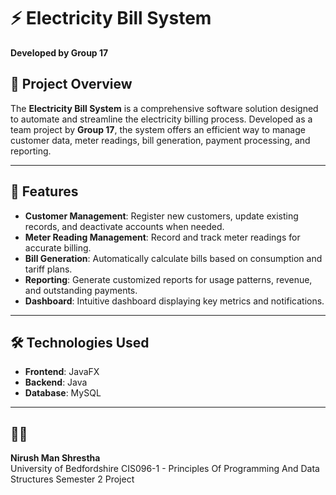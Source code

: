 # ⚡ Electricity Bill System  
**Developed by Group 17**

## 📌 Project Overview

The **Electricity Bill System** is a comprehensive software solution designed to automate and streamline the electricity billing process. Developed as a team project by **Group 17**, the system offers an efficient way to manage customer data, meter readings, bill generation, payment processing, and reporting.

---

## 🚀 Features

- **Customer Management**: Register new customers, update existing records, and deactivate accounts when needed.
- **Meter Reading Management**: Record and track meter readings for accurate billing.
- **Bill Generation**: Automatically calculate bills based on consumption and tariff plans.
- **Reporting**: Generate customized reports for usage patterns, revenue, and outstanding payments.
- **Dashboard**: Intuitive dashboard displaying key metrics and notifications.

---

## 🛠️ Technologies Used

- **Frontend**: JavaFX
- **Backend**: Java
- **Database**: MySQL

---
## 👨‍💻 
**Nirush Man Shrestha**  
University of Bedfordshire 
CIS096-1 - Principles Of Programming And Data Structures 
Semester 2 Project 
